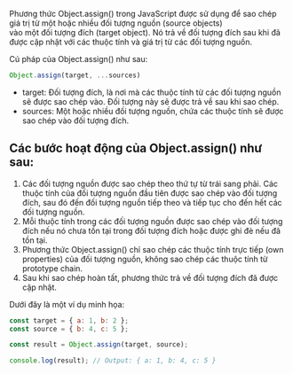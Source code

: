 Phương thức Object.assign() trong JavaScript được sử dụng để sao chép giá trị từ một hoặc nhiều đối tượng nguồn (source objects)  
vào một đối tượng đích (target object). Nó trả về đối tượng đích sau khi đã được cập nhật với các thuộc tính và giá trị từ các đối tượng nguồn.  

Cú pháp của Object.assign() như sau:
```js
Object.assign(target, ...sources)
```
- target: Đối tượng đích, là nơi mà các thuộc tính từ các đối tượng nguồn sẽ được sao chép vào. Đối tượng này sẽ được trả về sau khi sao chép.
- sources: Một hoặc nhiều đối tượng nguồn, chứa các thuộc tính sẽ được sao chép vào đối tượng đích.

## Các bước hoạt động của Object.assign() như sau:

1. Các đối tượng nguồn được sao chép theo thứ tự từ trái sang phải. Các thuộc tính của đối tượng nguồn đầu tiên được sao chép vào đối tượng đích, sau đó đến đối tượng nguồn tiếp theo và tiếp tục cho đến hết các đối tượng nguồn.
2. Mỗi thuộc tính trong các đối tượng nguồn được sao chép vào đối tượng đích nếu nó chưa tồn tại trong đối tượng đích hoặc được ghi đè nếu đã tồn tại.
3. Phương thức Object.assign() chỉ sao chép các thuộc tính trực tiếp (own properties) của đối tượng nguồn, không sao chép các thuộc tính từ prototype chain.
4. Sau khi sao chép hoàn tất, phương thức trả về đối tượng đích đã được cập nhật.
 
Dưới đây là một ví dụ minh họa:
```js
const target = { a: 1, b: 2 };
const source = { b: 4, c: 5 };

const result = Object.assign(target, source);

console.log(result); // Output: { a: 1, b: 4, c: 5 }
```
